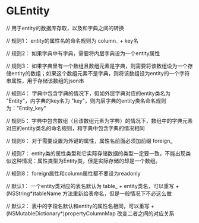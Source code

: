 # GLEntity
// 用于entity的数据库存取，以及和字典之间的转换


// 规则1：
   entity的属性名的命名规则为 column_ + key名

// 规则2：
   如果字典中有字典，需要将内层字典设为一个entity属性

// 规则3：
   如果字典里有一个数组且数组元素是字典，则需要将该数组设为一个存储entity的数组；如果这个数组元素不是字典，则将该数组设为entity的一个字符串属性，用于存储该数组的json串

// 规则4：
   字典中包含字典的情况下，假如外层字典对应的entity类名为 "Entity"，内字典的key名为 "key"，则内层字典的entity类名命名规则为："Entity_key"

// 规则5：
   字典中包含数组（且该数组元素为字典）的情况下，数组中的字典元素对应的entity类名的命名规则，和字典中包含字典的情况相同

// 规则6：
   对于需要设置为外键的属性，属性名前面必须加前缀 foreign_

// 规则7：
   entity类的属性类型和它实际存储数据的类型一定要一致，不能出现类似这种情况：属性类型为Entity类，但是实际存储的却是一个数组。

// 规则8：
   foreign属性和column属性都不要设为readonly

// 默认1：
   一个entity类对应的表名默认为 table_ + entity类名，可以重写 + (NSString*)tableName 方法重新给表命名，但是一般情况下不必这么做

// 默认2：
   表中的字段名默认和entity的属性名相同，可以重写 + (NSMutableDictionary*)propertyColumnMap 改变二者之间的对应关系
